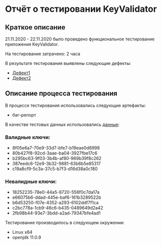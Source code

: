 # Отчёт о тестировании KeyValidator

## Краткое описание

21.11.2020 - 22.11.2020 было проведено функциональное тестирование приложения KeyValidator.

На тестирование затрачено: 2 часа

В результате тестирования выявлены следующие дефекты:
* [Дефект1](https://github.com/debaser276/javaqa1.1/issues/1)
* [Дефект2](https://github.com/debaser276/javaqa1.1/issues/2)

## Описание процесса тестирования

В процессе тестирования использовались следующие артефакты:
* баг-репорт

В качестве тестовых данных использовались [данные](https://github.com/netology-code/javaqa-homeworks/blob/master/intro/user-manual.md):
### Валидные ключи:
* 8f05e6a7-70e9-33d7-bfe7-b19eae0d8998
* 80b427f8-92cd-3aae-ba04-3927fbe17c6
* b295bc63-9f03-3b4b-af80-969b39f8c262
* 387eedc6-12e9-3b32-9881-63b6b5e85317
* c19a8cf9-5c3a-37c5-b7f3-d16d38a0c180

### Невалидные ключи:
* 18252235-78e0-44a5-8720-556f0c7da17a
* e66075b6-ddad-445e-baf6-161b3289522b
* b6d53250-f07e-4352-a293-6102ddf7f1ca
* c2bc778a-1cb9-46c6-b435-0489649d2a42
* 2fb98b44-93e7-3bdd-a2ad-79347bfe4ad1

Тестирование производилось в следующем окружении:
* Linux x64
* openjdk 11.0.9
